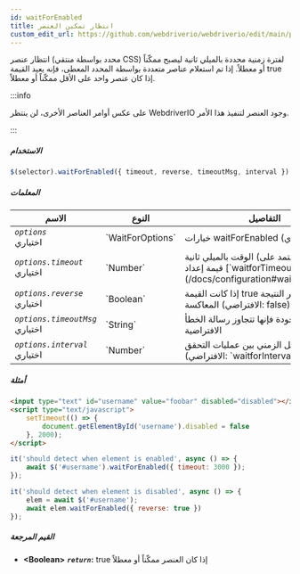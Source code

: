 ```yaml
---
id: waitForEnabled
title: انتظار تمكين العنصر
custom_edit_url: https://github.com/webdriverio/webdriverio/edit/main/packages/webdriverio/src/commands/element/waitForEnabled.ts
---
```


انتظار عنصر (محدد بواسطة منتقي CSS) لفترة زمنية محددة بالميلي ثانية ليصبح ممكّناً أو معطلاً. إذا تم استعلام عناصر متعددة بواسطة المحدد المعطى، فإنه يعيد القيمة true إذا كان عنصر واحد على الأقل ممكّناً أو معطلاً.

:::info

على عكس أوامر العناصر الأخرى، لن ينتظر WebdriverIO وجود العنصر لتنفيذ هذا الأمر.

:::

##### الاستخدام

```js
$(selector).waitForEnabled({ timeout, reverse, timeoutMsg, interval })
```

##### المعلمات

<table>
  <thead>
    <tr>
      <th>الاسم</th><th>النوع</th><th>التفاصيل</th>
    </tr>
  </thead>
  <tbody>
    <tr>
      <td><code><var>options</var></code><br /><span className="label labelWarning">اختياري</span></td>
      <td>`WaitForOptions`</td>
      <td>خيارات waitForEnabled (اختياري)</td>
    </tr>
    <tr>
      <td><code><var>options.timeout</var></code><br /><span className="label labelWarning">اختياري</span></td>
      <td>`Number`</td>
      <td>الوقت بالميلي ثانية (الافتراضي يعتمد على قيمة إعداد [`waitforTimeout`](/docs/configuration#waitfortimeout))</td>
    </tr>
    <tr>
      <td><code><var>options.reverse</var></code><br /><span className="label labelWarning">اختياري</span></td>
      <td>`Boolean`</td>
      <td>إذا كانت القيمة true فإنه ينتظر النتيجة المعاكسة (الافتراضي: false)</td>
    </tr>
    <tr>
      <td><code><var>options.timeoutMsg</var></code><br /><span className="label labelWarning">اختياري</span></td>
      <td>`String`</td>
      <td>إذا كانت موجودة فإنها تتجاوز رسالة الخطأ الافتراضية</td>
    </tr>
    <tr>
      <td><code><var>options.interval</var></code><br /><span className="label labelWarning">اختياري</span></td>
      <td>`Number`</td>
      <td>الفاصل الزمني بين عمليات التحقق (الافتراضي: `waitforInterval`)</td>
    </tr>
  </tbody>
</table>

##### أمثلة

```html title="index.html"
<input type="text" id="username" value="foobar" disabled="disabled"></input>
<script type="text/javascript">
    setTimeout(() => {
        document.getElementById('username').disabled = false
    }, 2000);
</script>
```

```js title="waitForEnabledExample.js"
it('should detect when element is enabled', async () => {
    await $('#username').waitForEnabled({ timeout: 3000 });
});

it('should detect when element is disabled', async () => {
    elem = await $('#username');
    await elem.waitForEnabled({ reverse: true })
});
```

##### القيم المرجعة

- **&lt;Boolean&gt;**
            **<code><var>return</var></code>:**  true     إذا كان العنصر ممكّناً أو معطلاً